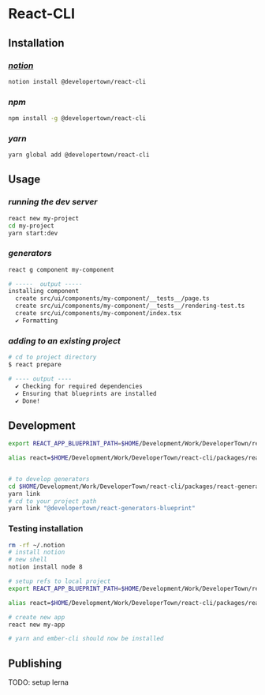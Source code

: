# React-CLI

## Installation

### [**_notion_**](https://www.notionjs.com/)
```bash
notion install @developertown/react-cli
```

### **_npm_**

```bash
npm install -g @developertown/react-cli
```

### **_yarn_**
```bash
yarn global add @developertown/react-cli
```



## Usage

### _running the dev server_
```bash
react new my-project
cd my-project
yarn start:dev
```

### _generators_

```bash
react g component my-component

# -----  output -----
installing component
  create src/ui/components/my-component/__tests__/page.ts
  create src/ui/components/my-component/__tests__/rendering-test.ts
  create src/ui/components/my-component/index.tsx
  ✔ Formatting

```

### _adding to an existing project_
```bash
# cd to project directory
$ react prepare

# ---- output ----
  ✔ Checking for required dependencies
  ✔ Ensuring that blueprints are installed
  ✔ Done!
```

## Development

```bash
export REACT_APP_BLUEPRINT_PATH=$HOME/Development/Work/DeveloperTown/react-cli/packages/react-app

alias react=$HOME/Development/Work/DeveloperTown/react-cli/packages/react-cli/bin/run


# to develop generators
cd $HOME/Development/Work/DeveloperTown/react-cli/packages/react-generators
yarn link
# cd to your project path
yarn link "@developertown/react-generators-blueprint"
```

### Testing installation

```bash
rm -rf ~/.notion
# install notion
# new shell
notion install node 8

# setup refs to local project
export REACT_APP_BLUEPRINT_PATH=$HOME/Development/Work/DeveloperTown/react-cli/packages/react-app

alias react=$HOME/Development/Work/DeveloperTown/react-cli/packages/react-cli/bin/run

# create new app
react new my-app

# yarn and ember-cli should now be installed
```

## Publishing

TODO: setup lerna
